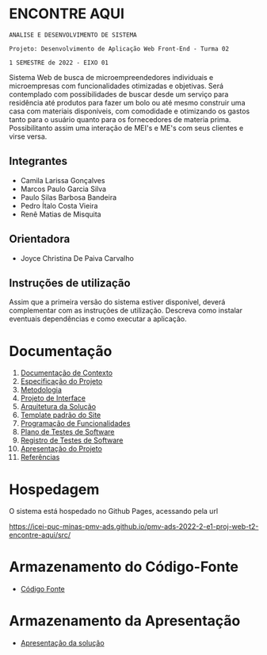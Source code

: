 # ENCONTRE AQUI

`ANALISE E DESENVOLVIMENTO DE SISTEMA `

`Projeto: Desenvolvimento de Aplicação Web Front-End - Turma 02`

`1 SEMESTRE de 2022 - EIXO 01`

Sistema Web de busca de microempreendedores individuais e microempresas com funcionalidades otimizadas e objetivas. Será contemplado com possibilidades de buscar desde um serviço para residência até
produtos para fazer um bolo ou até mesmo construir uma casa com materiais disponíveis, com comodidade e otimizando os gastos tanto para o usuário quanto para os
fornecedores de materia prima. Possibilitanto assim uma interação de MEI's e ME's com seus clientes e virse versa.

## Integrantes

- Camila Larissa Gonçalves
- Marcos Paulo Garcia Silva
- Paulo Silas Barbosa Bandeira
- Pedro Ítalo Costa Vieira
- Renê Matias de Misquita

## Orientadora

- Joyce Christina De Paiva Carvalho

## Instruções de utilização

Assim que a primeira versão do sistema estiver disponível, deverá complementar com as instruções de utilização. Descreva como instalar eventuais dependências e como executar a aplicação.

# Documentação

<ol>
<li><a href="docs/01-Documentação de Contexto.md"> Documentação de Contexto</a></li>
<li><a href="docs/02-Especificação do Projeto.md"> Especificação do Projeto</a></li>
<li><a href="docs/03-Metodologia.md"> Metodologia</a></li>
<li><a href="docs/04-Projeto de Interface.md"> Projeto de Interface</a></li>
<li><a href="docs/05-Arquitetura da Solução.md"> Arquitetura da Solução</a></li>
<li><a href="docs/06-Template padrão do Site.md"> Template padrão do Site</a></li>
<li><a href="docs/07-Programação de Funcionalidades.md"> Programação de Funcionalidades</a></li>
<li><a href="docs/08-Plano de Testes de Software.md"> Plano de Testes de Software</a></li>
<li><a href="docs/09-Registro de Testes de Software.md"> Registro de Testes de Software</a></li>
<li><a href="docs/10-Apresentação do Projeto.md"> Apresentação do Projeto</a></li>
<li><a href="docs/11-Referências.md"> Referências</a></li>
</ol>

# Hospedagem

<p>O sistema está hospedado no Github Pages, acessando pela url</p>

<a href="https://icei-puc-minas-pmv-ads.github.io/pmv-ads-2022-2-e1-proj-web-t2-encontre-aqui/src/">https://icei-puc-minas-pmv-ads.github.io/pmv-ads-2022-2-e1-proj-web-t2-encontre-aqui/src/</a>

# Armazenamento do Código-Fonte

- <a href="src/README.md">Código Fonte</a>

# Armazenamento da Apresentação

- <a href="presentation/README.md">Apresentação da solução</a>
